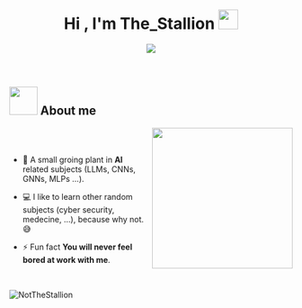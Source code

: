 <h1 align="center">Hi , I'm The_Stallion <img src="https://media.giphy.com/media/hvRJCLFzcasrR4ia7z/giphy.gif" width="35"></h1>
<p align="center">
  <a href="https://github.com/DenverCoder1/readme-typing-svg"><img src="https://readme-typing-svg.herokuapp.com?font=Time+New+Roman&color=FFD700&size=25&center=true&vCenter=true&width=600&height=100&lines=Computer+Science+Engineer;AI+Enthusiast;Always+learning+new+things"></a>
</p>


<br>

## <picture><img src = "https://i.giphy.com/media/v1.Y2lkPTc5MGI3NjExaWdhcm9kNmdsdWV4dGd1dDFkdm0yNGt3dW9nYzRxbTd0bjZuMDVpOSZlcD12MV9pbnRlcm5hbF9naWZfYnlfaWQmY3Q9Zw/0hv8d4HrDVI6m7w7pF/giphy.gif?raw=true" width = 50px></picture> About me

<picture> <img align="right" src="https://i.giphy.com/media/v1.Y2lkPTc5MGI3NjExeDIxdzhwd2gxaG4wczZ2cWt1a3E0dDZxbTFmYTYwN3p1dGRrdDZzeSZlcD12MV9pbnRlcm5hbF9naWZfYnlfaWQmY3Q9Zw/JrkbWXMRok2WaMI3aF/giphy.gif?raw=true" width = 250px></picture>

<br>
<br>

- 🌱 A small groing plant in **AI** related subjects (LLMs, CNNs, GNNs, MLPs ...).
          
- 💻 I like to learn other random subjects (cyber security, medecine, ...), because why not. 😅

- ⚡ Fun fact **You will never feel bored at work with me**.

<br>

<p align="left"> <img src="https://komarev.com/ghpvc/?username=NotTheStallion&label=Profile%20views&color=0e75b6&style=flat" alt="NotTheStallion" /> </p>


